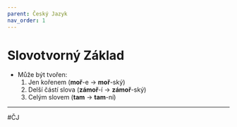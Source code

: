 ```yaml
---
parent: Český Jazyk
nav_order: 1
---
```

# Slovotvorný Základ

- Může být tvořen:
	1. Jen kořenem (**moř**-e -> **moř**-ský)
	2. Delší částí slova (**zámoř**-í -> **zámoř**-ský)
	3. Celým slovem (**tam** -> **tam**-ní)

---
#ČJ 